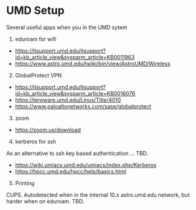 #  UMD Setup

Several useful apps when you in the UMD sytem

1. eduroam for wifi

* https://itsupport.umd.edu/itsupport?id=kb_article_view&sysparm_article=KB0011963
* https://www.astro.umd.edu/twiki/bin/view/AstroUMD/Wireless

2. GlobalProtect VPN

* https://itsupport.umd.edu/itsupport?id=kb_article_view&sysparm_article=KB0016076
* https://terpware.umd.edu/Linux/Title/4010
* https://www.paloaltonetworks.com/sase/globalprotect

3. zoom

* https://zoom.us/download

4. kerberos for ssh

As an alternative to ssh key based authentication ...  TBD.

* https://wiki.umiacs.umd.edu/umiacs/index.php/Kerberos
* https://hpcc.umd.edu/hpcc/help/basics.html

5. Printing

CUPS.  Autodetected when in the internal 10.x astro.umd.edu network,
but harder when on eduroam.   TBD.
